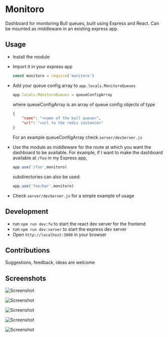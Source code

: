 # Monitoro
Dashboard for monitoring Bull queues, built using Express and React. Can be mounted as middleware in an existing express app.



## Usage
 - Install the module
 - Import it in your express app
    ```javascript 
    const monitoro = require('monitoro')
    ```
 - Add your queue config array to `app.locals.MonitoroQueues`
    ```javascript
    app.locals.MonitoroQueues = queueConfigArray
    ```
    where queueConfigArray is an array of queue config objects of type
    ```json
    {
        "name": "<name of the bull queue>",
        "url": "<url to the redis instance>"
    }
    ```
    For an example queueConfigArray check `server/devServer.js`
    
 - Use the module as middleware for the route at which you want the dashboard to be available. For example, if I want to make the dashboard available at `/foo` in my Express app, 
    ```javascript
    app.use('/foo',monitoro)
    ```
    subdirectories can also be used:
    ```javascript
    app.use('foo/bar',monitoro)
    ```
 - Check `server/devServer.js` for a simple example of usage
 
## Development
 - run `npm run dev:fe` to start the react dev server for the frontend
 - run `npm run dev:server` to start the express dev server
 - Open `http://localhost:3000` in your browser

## Contributions
 Suggestions, feedback, ideas are welcome


## Screenshots
![Screenshot](https://raw.githubusercontent.com/AbhilashJN/monitoro/master/screenshots/ss1.png)

![Screenshot](https://raw.githubusercontent.com/AbhilashJN/monitoro/master/screenshots/ss2.png)

![Screenshot](https://raw.githubusercontent.com/AbhilashJN/monitoro/master/screenshots/ss3.png)

![Screenshot](https://raw.githubusercontent.com/AbhilashJN/monitoro/master/screenshots/ss4.png)

![Screenshot](https://raw.githubusercontent.com/AbhilashJN/monitoro/master/screenshots/ss5.png)